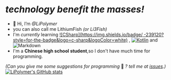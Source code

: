 # _technology benefit the **mass**es!_
- 👋 Hi, I’m *@LiPolymer*
- you can also call me LithiumFish *(or Li3Fish)*
- I'm *currently* learning [![CSharp](https://img.shields.io/badge/ -239120?style=for-the-badge&logo=c-sharp&logoColor=white)](https://dotnet.microsoft.com/zh-cn/languages/csharp) , [![Kotlin](https://img.shields.io/badge/Kotlin-0095D5?&style=for-the-badge&logo=kotlin&logoColor=white)](https://kotlinlang.org/) and ![Markdown](https://img.shields.io/badge/Markdown-000000?style=for-the-badge&logo=markdown&logoColor=white)
- I'm a **Chinese high school student**,so I don't have much time for programming.  

*(Can you give me some suggestions for programming* 🤔 *? tell me at [issues](https://github.com/LiPolymer/LiPolymer/issues).)*
[![LiPolymer's GitHub stats](https://github-readme-stats.vercel.app/api?username=LiPolymer&show_icons=true)](https://github.com/LiPolymer)
